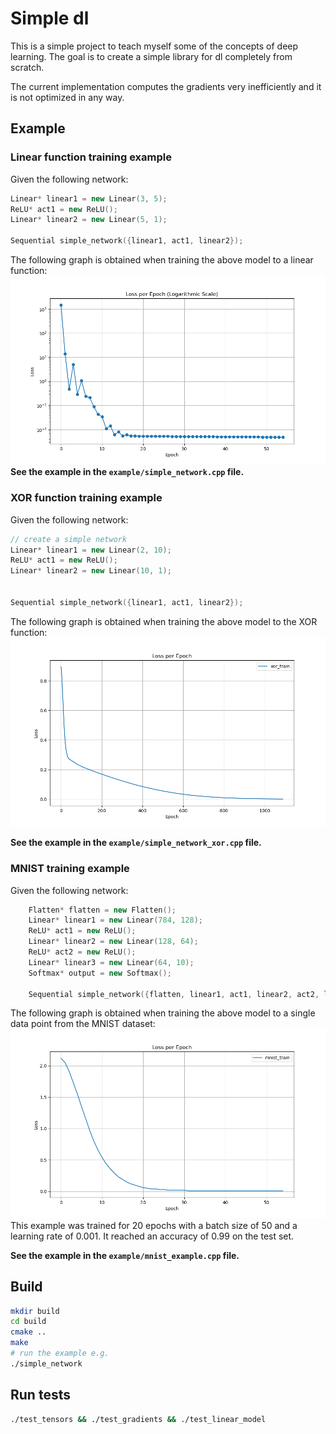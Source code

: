 # Simple dl

This is a simple project to teach myself some of the concepts of deep learning. The goal is to create a simple library for dl completely from scratch. 

The current implementation computes the gradients very inefficiently and it is not optimized in any way.

## Example

### Linear function training example
Given the following network:    
```cpp
Linear* linear1 = new Linear(3, 5);
ReLU* act1 = new ReLU();
Linear* linear2 = new Linear(5, 1);

Sequential simple_network({linear1, act1, linear2});
```
The following graph is obtained when training the above model to a linear function:
![graph](assets/example_traning_plot.png)
**See the example in the `example/simple_network.cpp` file.**

### XOR function training example

Given the following network:    
```cpp
// create a simple network
Linear* linear1 = new Linear(2, 10);
ReLU* act1 = new ReLU();
Linear* linear2 = new Linear(10, 1);


Sequential simple_network({linear1, act1, linear2});
```
The following graph is obtained when training the above model to the XOR function:
![graph](assets/example_training_xor.png)

**See the example in the `example/simple_network_xor.cpp` file.**

### MNIST training example

Given the following network:    
```cpp
    Flatten* flatten = new Flatten();
    Linear* linear1 = new Linear(784, 128);
    ReLU* act1 = new ReLU();
    Linear* linear2 = new Linear(128, 64);
    ReLU* act2 = new ReLU();
    Linear* linear3 = new Linear(64, 10);
    Softmax* output = new Softmax();

    Sequential simple_network({flatten, linear1, act1, linear2, act2, linear3, output});
```

The following graph is obtained when training the above model to a single data point from the MNIST dataset:
![graph](assets/example_training_mnist.png)
This example was trained for 20 epochs with a batch size of 50 and a learning rate of 0.001. It reached an accuracy of 0.99 on the test set.

**See the example in the `example/mnist_example.cpp` file.**

## Build
```bash
mkdir build
cd build
cmake ..
make
# run the example e.g.
./simple_network
```
## Run tests
```bash
./test_tensors && ./test_gradients && ./test_linear_model 
```

